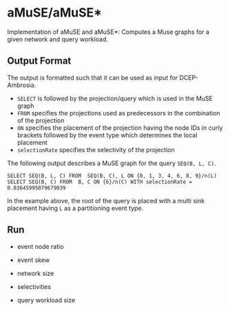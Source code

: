 # aMuSE/aMuSE*

Implementation of aMuSE and aMuSE*:
Computes a Muse graphs for a given network and query workload.


## Output Format
The output is formatted such that it can be used as input for DCEP-Ambrosia.
- `SELECT` is followed by the projection/query which is used in the MuSE graph
- `FROM` specifies the projections used as predecessors in the combination of the projection
- `ON` specifies the placement of the projection having the node IDs in curly brackets followed by the event type which determines the local placement
- `selectionRate` specifies the selectivity of the projection

The following output describes a MuSE graph for the query `SEQ(B, L, C)`.
```
SELECT SEQ(B, L, C) FROM  SEQ(B, C), L ON {0, 1, 3, 4, 6, 8, 9}/n(L)
SELECT SEQ(B, C) FROM  B, C ON {6}/n(C) WITH selectionRate = 0.03645995079679039
```
In the example above, the root of the query is placed with a multi sink placement having `L` as a partitioning event type.

## Run

- event node ratio

- event skew

- network size

- selectivities  

- query workload size


